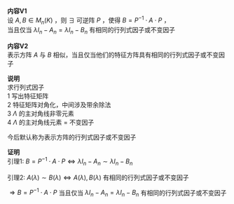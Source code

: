 **内容V1**  
设 $A,B\in M_n(K)$ ，则 $\exists$ 可逆阵 $P$ ，使得 $B=P^{-1}\cdot A\cdot P$ ，  
当且仅当 $\lambda I_n-A_n=\lambda I_n-B_n$ 有相同的行列式因子或不变因子  
  
**内容V2**  
表示方阵 $A$ 与 $B$ 相似，当且仅当他们的特征方阵具有相同的行列式因子或不变因子  
  
**说明**  
求行列式因子  
1 写出特征矩阵  
2 特征矩阵对角化，中间涉及带余除法  
3  $\Lambda$ 的主对角线非零元素  
4  $\Lambda$ 的主对角线元素 $=$ 不变因子  
  
今后默认称为表示方阵的行列式因子或不变因子  
  
**证明**  
引理1:  $B=P^{-1}\cdot A\cdot P\Leftrightarrow  
\lambda I_n-A_n\sim\lambda I_n-B_n$  
  
引理2:  $A(\lambda)\sim B(\lambda)\Leftrightarrow  
A(\lambda), B(\lambda)$ 有相同的行列式因子或不变因子  
  
 $\Rightarrow B=P^{-1}\cdot A\cdot P$ 当且仅当 $\lambda I_n-A_n=\lambda I_n-B_n$ 有相同的行列式因子或不变因子  
